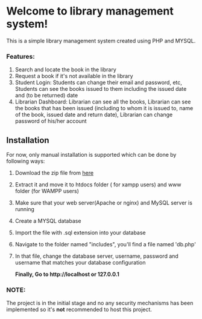 # Welcome to library management system!

This is a simple library management system created using PHP and MYSQL. 
 
### Features: 
1. Search and locate the book in the library
2. Request a book if it's not available in the library
3. Student Login:
   Students can change their email and password, etc,
   Students can see the books issued to them including the issued date and (to be returned) date
4. Librarian Dashboard: 
   Librarian can see all the books, 
   Librarian can see the books that has been issued (including to whom it is issued to, name of the book, issued date and return date),
   Librarian can change password of his/her account 

## Installation

For now, only manual installation is supported which can be done by following ways:

 1. Download the zip file from [here](https://github.com/crquor/library_management_system/archive/refs/heads/main.zip) 
    
 2. Extract it and move it to htdocs folder ( for xampp users) and www folder (for WAMPP users)

 3. Make sure that your web server(Apache or nginx) and MySQL                      server is running

 4. Create a MYSQL database 

 5. Import the file with .sql extension into your database

  6. Navigate to the folder named "includes", you'll
        find a file named 'db.php'

 7. In that file, change the database server, username, password and username that matches  your database configuration

    
    **Finally, Go to http://localhost or 127.0.0.1**

### NOTE: 
The project is in the initial stage and no any security mechanisms has been implemented so it's **not** recommended to host this project.


